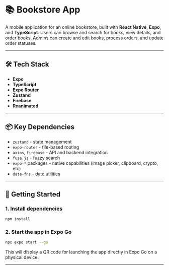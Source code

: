# 📚 Bookstore App

A mobile application for an online bookstore, built with **React Native**, **Expo**, and **TypeScript**. Users can browse and search for books, view details, and order books. Admins can create and edit books, process orders, and update order statuses.

---

## 🛠️ Tech Stack

- **Expo** 
- **TypeScript**  
- **Expo Router**  
- **Zustand**  
- **Firebase**
- **Reanimated**

---

## 📦 Key Dependencies

- `zustand` - state management  
- `expo-router` - file-based routing  
- `axios`, `firebase` - API and backend integration  
- `fuse.js` - fuzzy search  
- `expo-*` packages - native capabilities (image picker, clipboard, crypto, etc)
- `date-fns` - date utilities

---

## 🚀 Getting Started

### 1. Install dependencies

```bash
npm install
```

### 2. Start the app in Expo Go

```bash
npx expo start --go

```

This will display a QR code for launching the app directly in Expo Go on a physical device.

---
